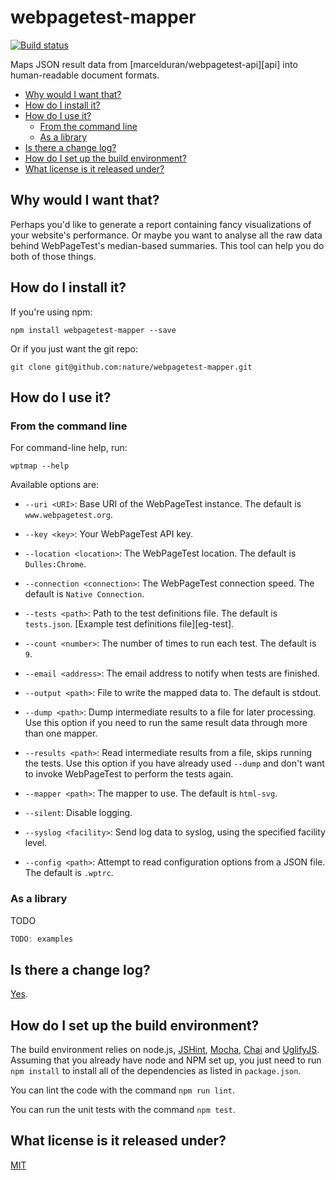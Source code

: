 # webpagetest-mapper

[![Build status][ci-image]][ci-status]

Maps JSON result data
from [marcelduran/webpagetest-api][api]
into human-readable document formats.

* [Why would I want that?](#why-would-i-want-that)
* [How do I install it?](#how-do-i-install-it)
* [How do I use it?](#how-do-i-use-it)
	* [From the command line](#from-the-command-line)
    * [As a library](#as-a-library)
* [Is there a change log?](#is-there-a-change-log)
* [How do I set up the build environment?](#how-do-i-set-up-the-build-environment)
* [What license is it released under?](#what-license-is-it-released-under)

## Why would I want that?

Perhaps you'd like
to generate a report
containing fancy visualizations
of your website's performance.
Or maybe you want
to analyse all the raw data behind
WebPageTest's median-based summaries.
This tool can help you
do both of those things.

## How do I install it?

If you're using npm:

```
npm install webpagetest-mapper --save
```

Or if you just want the git repo:

```
git clone git@github.com:nature/webpagetest-mapper.git
```

## How do I use it?

### From the command line

For command-line help,
run:

```
wptmap --help
```

Available options are:

* `--uri <URI>`:
  Base URI
  of the WebPageTest instance.
  The default is `www.webpagetest.org`.

* `--key <key>`:
  Your WebPageTest API key.

* `--location <location>`:
  The WebPageTest location.
  The default is `Dulles:Chrome`.

* `--connection <connection>`:
  The WebPageTest connection speed.
  The default is `Native Connection`.

* `--tests <path>`:
  Path to the test definitions file.
  The default is `tests.json`.
  [Example test definitions file][eg-test].

* `--count <number>`:
  The number of times
  to run each test.
  The default is `9`.

* `--email <address>`:
  The email address to notify
  when tests are finished.

* `--output <path>`:
  File to write the mapped data to.
  The default is stdout.

* `--dump <path>`:
  Dump intermediate results to a file
  for later processing.
  Use this option
  if you need to run
  the same result data
  through more than one mapper.

* `--results <path>`:
  Read intermediate results from a file,
  skips running the tests.
  Use this option
  if you have already used `--dump`
  and don't want to invoke WebPageTest
  to perform the tests again.

* `--mapper <path>`:
  The mapper to use.
  The default is `html-svg`.

* `--silent`:
  Disable logging.

* `--syslog <facility>`:
  Send log data to syslog,
  using the specified facility level.

* `--config <path>`:
  Attempt to read configuration options
  from a JSON file.
  The default is `.wptrc`.

### As a library

TODO

```javascript
TODO: examples
```

## Is there a change log?

[Yes][history].

## How do I set up the build environment?

The build environment relies on
node.js,
[JSHint],
[Mocha],
[Chai] and
[UglifyJS].
Assuming that you already have node and NPM set up,
you just need to run `npm install` to
install all of the dependencies as listed in `package.json`.

You can lint the code
with the command `npm run lint`.

You can run the unit tests
with the command `npm test`.

## What license is it released under?

[MIT][license]

[ci-image]: https://secure.travis-ci.org/TODO/TODO.png?branch=master
[ci-status]: http://travis-ci.org/#!/TODO/TODO
[history]: HISTORY.md
[jshint]: https://github.com/jshint/node-jshint
[mocha]: http://visionmedia.github.com/mocha
[chai]: http://chaijs.com/
[uglifyjs]: https://github.com/mishoo/UglifyJS
[license]: COPYING

